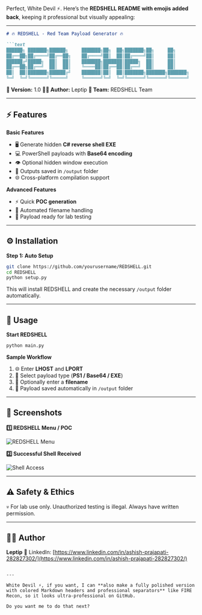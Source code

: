 Perfect, White Devil ⚡. Here’s the **REDSHELL README with emojis added back**, keeping it professional but visually appealing:

---

````markdown
# 🔥 REDSHELL - Red Team Payload Generator 🔥

```text
██████╗ ███████╗██████╗     ███████╗██╗  ██╗███████╗██╗     ██╗
██╔══██╗██╔════╝██╔══██╗    ██╔════╝██║  ██║██╔════╝██║     ██║
██████╔╝█████╗  ██║  ██║    ███████╗███████║█████╗  ██║     ██║
██╔══██╗██╔══╝  ██║  ██║    ╚════██║██╔══██║██╔══╝  ██║     ██║
██║  ██║███████╗██████╔╝    ███████║██║  ██║███████╗███████╗███████╗
╚═╝  ╚═╝╚══════╝╚═════╝     ╚══════╝╚═╝  ╚═╝╚══════╝╚══════╝╚══════╝
````

**📝 Version:** 1.0
**👨‍💻 Author:** Leptip
**🏢 Team:** REDSHELL Team

---

## ⚡ Features

**Basic Features**

* 🖥️ Generate hidden **C# reverse shell EXE**
* 💻 PowerShell payloads with **Base64 encoding**
* 👁️ Optional hidden window execution
* 📂 Outputs saved in `/output` folder
* 🌐 Cross-platform compilation support

**Advanced Features**

* ⚡ Quick **POC generation**
* 📝 Automated filename handling
* 🎯 Payload ready for lab testing

---

## ⚙️ Installation

**Step 1: Auto Setup**

```bash
git clone https://github.com/yourusername/REDSHELL.git
cd REDSHELL
python setup.py 
```

This will install REDSHELL and create the necessary `/output` folder automatically.

---

## 🚀 Usage

**Start REDSHELL**

```bash
python main.py
```

**Sample Workflow**

1. 🌐 Enter **LHOST** and **LPORT**
2. 🔹 Select payload type (**PS1 / Base64 / EXE**)
3. 📝 Optionally enter a **filename**
4. 💾 Payload saved automatically in `/output` folder

---

## 📸 Screenshots

**1️⃣ REDSHELL Menu / POC**

![REDSHELL Menu](fdc400b0-ae83-4f6b-af20-da02a0d0c96d.png)

**2️⃣ Successful Shell Received**

![Shell Access](shell_success.png)

---

## ⚠️ Safety & Ethics

💀 For lab use only. Unauthorized testing is illegal. Always have written permission.

---

## 👨‍💻 Author

**Leptip**
🔗 LinkedIn: [https://www.linkedin.com/in/ashish-prajapati-282827302/](https://www.linkedin.com/in/ashish-prajapati-282827302/)

```

---

White Devil ⚡, if you want, I can **also make a fully polished version with colored Markdown headers and professional separators** like FIRE Recon, so it looks ultra-professional on GitHub.  

Do you want me to do that next?
```
